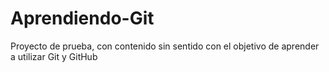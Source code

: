 # Aprendiendo-Git
Proyecto de prueba, con contenido sin sentido con el objetivo de aprender a utilizar Git y GitHub
